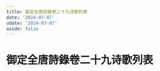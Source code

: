 ```yaml
---
title: 御定全唐詩錄卷二十九诗歌列表
date: '2024-07-07'
udate: '2024-07-07'
aside: false
---
```

# 御定全唐詩錄卷二十九诗歌列表

<PoemList :list="poems" :authorMap="authorMap" :chapternum="29" />

<script setup>
const chapter = '卷二十九';
import poems from '/data/qtsl/卷二十九/poems.json'
import authorMap from '/data/qtsl/卷二十九/author.json'
</script>
